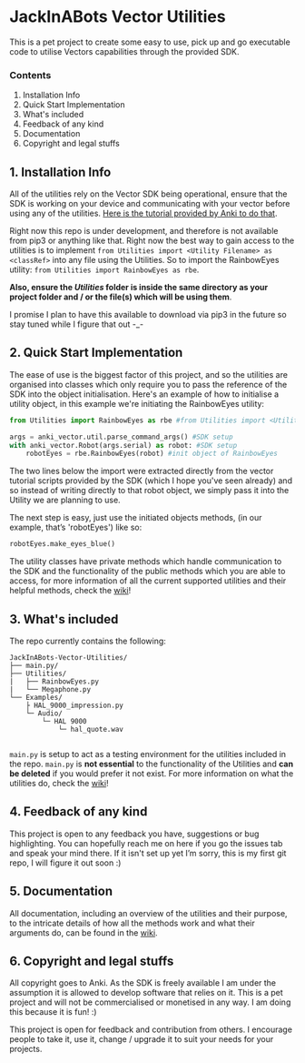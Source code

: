 # JackInABots Vector Utilities
This is a pet project to create some easy to use, pick up and go executable code to utilise Vectors capabilities through the provided SDK.

### Contents
1. Installation Info
1. Quick Start Implementation
1. What's included
1. Feedback of any kind
1. Documentation
1. Copyright and legal stuffs


## 1. Installation Info
All of the utilities rely on the Vector SDK being operational, ensure that the SDK is working on your device and communicating with your vector before using any of the utilities. [Here is the tutorial provided by Anki to do that](https://developer.anki.com/vector/docs/index.html).

Right now this repo is under development, and therefore is not available from pip3 or anything like that. Right now the best way to gain access to the utilities is to implement `from Utilities import <Utility Filename> as <classRef>` into any file using the Utilities. So to import the RainbowEyes utility: `from Utilities import RainbowEyes as rbe`.

**Also, ensure the _Utilities_ folder is inside the same directory as your project folder and / or the file(s) which will be using them**.

I promise I plan to have this available to download via pip3 in the future so stay tuned while I figure that out -_-

## 2. Quick Start Implementation
The ease of use is the biggest factor of this project, and so the utilities are organised into classes which only require you to pass the reference of the SDK into the object initialisation. Here's an example of how to initialise a utility object, in this example we're initiating the RainbowEyes utility:
```python
from Utilities import RainbowEyes as rbe #from Utilities import <Utility-File> as <class-ref>

args = anki_vector.util.parse_command_args() #SDK setup
with anki_vector.Robot(args.serial) as robot: #SDK setup
    robotEyes = rbe.RainbowEyes(robot) #init object of RainbowEyes
```
The two lines below the import were extracted directly from the vector tutorial scripts provided by the SDK (which I hope you've seen already) and so instead of writing directly to that robot object, we simply pass it into the Utility we are planning to use.

The next step is easy, just use the initiated objects methods, (in our example, that’s 'robotEyes') like so:
```python
robotEyes.make_eyes_blue()
```
The utility classes have private methods which handle communication to the SDK and the functionality of the public methods which you are able to access, for more information of all the current supported utilities and their helpful methods, check the [wiki](https://github.com/JackInABot/JackInABots-Vector-Utilities/wiki)!

## 3. What's included
The repo currently contains the following:
```
JackInABots-Vector-Utilities/
├── main.py/
├── Utilities/
|   ├── RainbowEyes.py
|   └── Megaphone.py
└── Examples/
    ├ HAL_9000_impression.py
    └─ Audio/
        └─ HAL 9000
            └─ hal_quote.wav
    
```
`main.py` is setup to act as a testing environment for the utilities included in the repo. `main.py` is **not essential** to the functionality of the Utilities and **can be deleted** if you would prefer it not exist. For more information on what the utilities do, check the [wiki](https://github.com/JackInABot/JackInABots-Vector-Utilities/wiki)!

## 4. Feedback of any kind
This project is open to any feedback you have, suggestions or bug highlighting. You can hopefully reach me on here if you go the issues tab and speak your mind there. If it isn't set up yet I’m sorry, this is my first git repo, I will figure it out soon :)

## 5. Documentation
All documentation, including an overview of the utilities and their purpose, to the intricate details of how all the methods work and what their arguments do, can be found in the [wiki](https://github.com/JackInABot/JackInABots-Vector-Utilities/wiki).

## 6. Copyright and legal stuffs
All copyright goes to Anki. As the SDK is freely available I am under the assumption it is allowed to develop software that relies on it. This is a pet project and will not be commercialised or monetised in any way. I am doing this because it is fun! :) 

This project is open for feedback and contribution from others. I encourage people to take it, use it, change / upgrade it to suit your needs for your projects.
